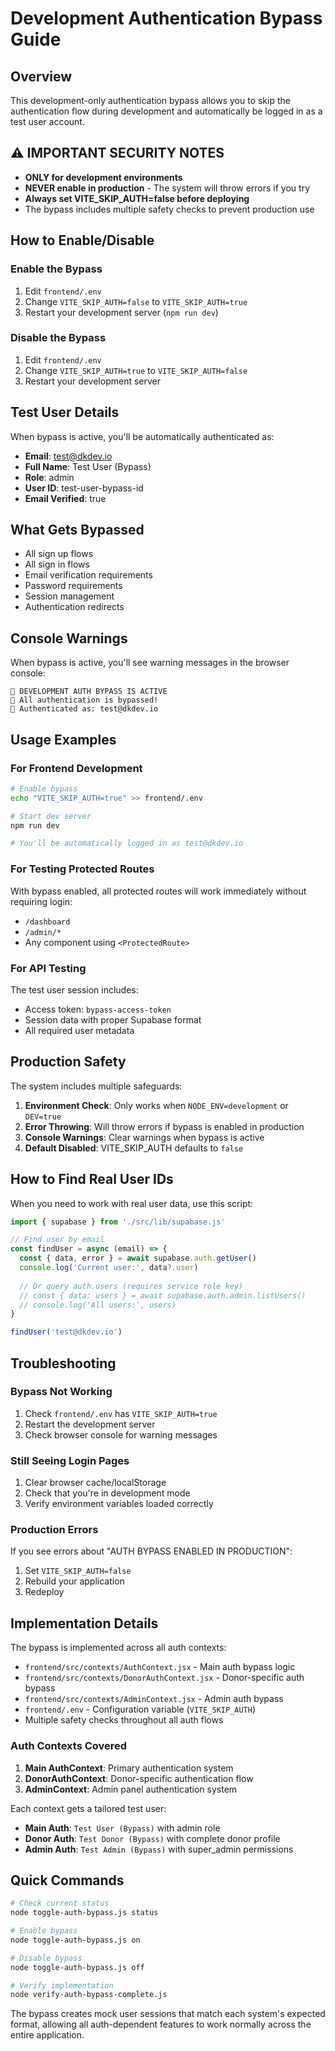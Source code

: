 # Development Authentication Bypass Guide

## Overview
This development-only authentication bypass allows you to skip the authentication flow during development and automatically be logged in as a test user account.

## ⚠️ IMPORTANT SECURITY NOTES
- **ONLY for development environments**
- **NEVER enable in production** - The system will throw errors if you try
- **Always set VITE_SKIP_AUTH=false before deploying**
- The bypass includes multiple safety checks to prevent production use

## How to Enable/Disable

### Enable the Bypass
1. Edit `frontend/.env`
2. Change `VITE_SKIP_AUTH=false` to `VITE_SKIP_AUTH=true`
3. Restart your development server (`npm run dev`)

### Disable the Bypass
1. Edit `frontend/.env` 
2. Change `VITE_SKIP_AUTH=true` to `VITE_SKIP_AUTH=false`
3. Restart your development server

## Test User Details
When bypass is active, you'll be automatically authenticated as:
- **Email**: test@dkdev.io
- **Full Name**: Test User (Bypass)
- **Role**: admin
- **User ID**: test-user-bypass-id
- **Email Verified**: true

## What Gets Bypassed
- All sign up flows
- All sign in flows  
- Email verification requirements
- Password requirements
- Session management
- Authentication redirects

## Console Warnings
When bypass is active, you'll see warning messages in the browser console:
```
🚨 DEVELOPMENT AUTH BYPASS IS ACTIVE
🚨 All authentication is bypassed!
🚨 Authenticated as: test@dkdev.io
```

## Usage Examples

### For Frontend Development
```bash
# Enable bypass
echo "VITE_SKIP_AUTH=true" >> frontend/.env

# Start dev server  
npm run dev

# You'll be automatically logged in as test@dkdev.io
```

### For Testing Protected Routes
With bypass enabled, all protected routes will work immediately without requiring login:
- `/dashboard`
- `/admin/*`
- Any component using `<ProtectedRoute>`

### For API Testing
The test user session includes:
- Access token: `bypass-access-token`
- Session data with proper Supabase format
- All required user metadata

## Production Safety
The system includes multiple safeguards:

1. **Environment Check**: Only works when `NODE_ENV=development` or `DEV=true`
2. **Error Throwing**: Will throw errors if bypass is enabled in production
3. **Console Warnings**: Clear warnings when bypass is active
4. **Default Disabled**: VITE_SKIP_AUTH defaults to `false`

## How to Find Real User IDs
When you need to work with real user data, use this script:

```javascript
import { supabase } from './src/lib/supabase.js'

// Find user by email
const findUser = async (email) => {
  const { data, error } = await supabase.auth.getUser()
  console.log('Current user:', data?.user)
  
  // Or query auth.users (requires service role key)
  // const { data: users } = await supabase.auth.admin.listUsers()
  // console.log('All users:', users)
}

findUser('test@dkdev.io')
```

## Troubleshooting

### Bypass Not Working
1. Check `frontend/.env` has `VITE_SKIP_AUTH=true`
2. Restart the development server
3. Check browser console for warning messages

### Still Seeing Login Pages
1. Clear browser cache/localStorage
2. Check that you're in development mode
3. Verify environment variables loaded correctly

### Production Errors
If you see errors about "AUTH BYPASS ENABLED IN PRODUCTION":
1. Set `VITE_SKIP_AUTH=false`
2. Rebuild your application
3. Redeploy

## Implementation Details
The bypass is implemented across all auth contexts:
- `frontend/src/contexts/AuthContext.jsx` - Main auth bypass logic
- `frontend/src/contexts/DonorAuthContext.jsx` - Donor-specific auth bypass  
- `frontend/src/contexts/AdminContext.jsx` - Admin auth bypass
- `frontend/.env` - Configuration variable (`VITE_SKIP_AUTH`)
- Multiple safety checks throughout all auth flows

### Auth Contexts Covered
1. **Main AuthContext**: Primary authentication system
2. **DonorAuthContext**: Donor-specific authentication flow
3. **AdminContext**: Admin panel authentication system

Each context gets a tailored test user:
- **Main Auth**: `Test User (Bypass)` with admin role
- **Donor Auth**: `Test Donor (Bypass)` with complete donor profile
- **Admin Auth**: `Test Admin (Bypass)` with super_admin permissions

## Quick Commands

```bash
# Check current status
node toggle-auth-bypass.js status

# Enable bypass
node toggle-auth-bypass.js on

# Disable bypass  
node toggle-auth-bypass.js off

# Verify implementation
node verify-auth-bypass-complete.js
```

The bypass creates mock user sessions that match each system's expected format, allowing all auth-dependent features to work normally across the entire application.